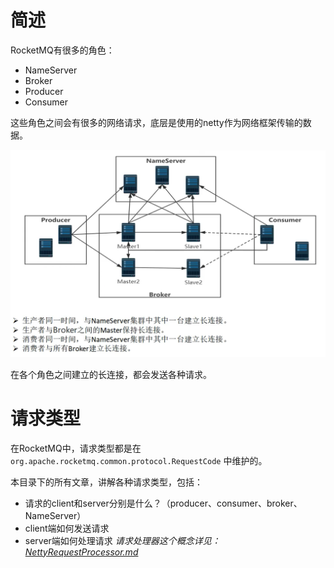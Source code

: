 # 简述

RocketMQ有很多的角色：

- NameServer
- Broker
- Producer
- Consumer

这些角色之间会有很多的网络请求，底层是使用的netty作为网络框架传输的数据。

![image-20211202175432313](images/image-20211202175432313.png)

在各个角色之间建立的长连接，都会发送各种请求。



# 请求类型

在RocketMQ中，请求类型都是在 `org.apache.rocketmq.common.protocol.RequestCode` 中维护的。



本目录下的所有文章，讲解各种请求类型，包括：

- 请求的client和server分别是什么？（producer、consumer、broker、NameServer）
- client端如何发送请求
- server端如何处理请求          *请求处理器这个概念详见：[NettyRequestProcessor.md](../NettyRequestProcessor.md)*















